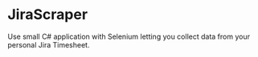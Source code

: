 # JiraScraper
Use small C# application with Selenium letting you collect data from your personal Jira Timesheet.
